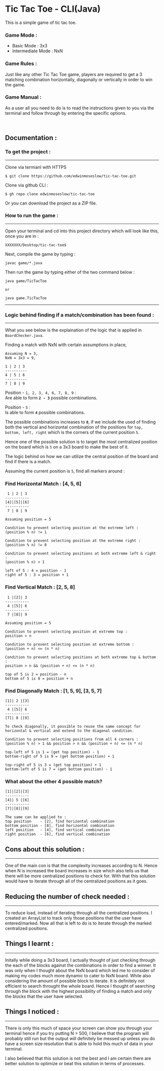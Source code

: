 # Tic Tac Toe - CLI(Java)

This is a simple game of tic tac toe.

### Game Mode :

- Basic Mode : 3x3
- Intermediate Mode : NxN

### Game Rules :

Just like any other Tic Tac Toe game, players are required to get a 3 matching combination horizontally, diagonally or vertically in order to win the game.

### Game Manual :

As a user all you need to do is to read the instructions given to you via the terminal and follow through by entering the specific options.

<br>

## Documentation :

### To get the project :
---

Clone via termianl with HTTPS
    
    $ git clone https://github.com/edwinmoseslow/tic-tac-toe.git


Clone via github CLI :
    
    $ gh repo clone edwinmoseslow/tic-tac-toe


Or you can download the project as a ZIP file. 

### How to run the game :
---
Open your terminal and cd into this project directory which will look like this, once you are in :

    XXXXXXX/Desktop/tic-tac-toe$

Next, compile the game by typing :
    
    javac game/*.java

Then run the game by typing either of the two command below : 
    
    java game/TicTacToe

    or

    java game.TicTacToe

---

### Logic behind finding if a match/combination has been found :
---
What you see below is the explaination of the logic that is applied in `BoardChecker.java`.

Finding a match with NxN with certain assumptions in place,

    Assuming N = 3,
    NxN = 3x3 = 9,

    1 | 2 | 3
    ----------
    4 | 5 | 6
    ----------
    7 | 8 | 9

Position - `1, 2, 3, 4, 6, 7, 8, 9` :<br>
Are able to form **`2 - 3`** possible combinations.
    
Position - `5` :<br>
Is able to form **`4`** possible combinations.

The possible combinations increases to **`8`**, if we include the used of finding both the vertical and horizontal combination of the positions for `top, bottom, left, right` which is the corners of the current position `5`.  

Hence one of the possible solution is to target the most centralized position on the board which is `5` on a 3x3 board to make the best of it.

The logic behind on how we can utilize the central position of the board and find if there is a match.

Assuming the current position is `5`, find all markers around :

### Find Horizontal Match : [4, 5, 6]
    
     1 | 2 | 3
    -----------
    [4]|[5]|[6]
    -----------
     7 | 8 | 9

    Assuming position = 5

    Condition to prevent selecting position at the extreme left :
    (position % n) != 1

    Condition to prevent selecting position at the extreme right : 
    (position % n) != 0

    Condition to prevent selecting positions at both extreme left & right : 
    (position % n) > 1

    left of 5 : 4 = position - 1
    right of 5 : 3 = position + 1


### Find Vertical Match : [2, 5, 8]

     1 |[2]| 3
    -----------
     4 |[5]| 6 
    -----------
     7 |[8]| 9

    Assuming position = 5

    Condition to prevent selecting position at extreme top : 
    position > n
    
    Condition to prevent selecting position at extreme bottom :
    (position + n) <= (n * n)

    Condition to prevent selecting positions at both extreme top & bottom :
    position > n && (position + n) <= (n * n)
    
    top of 5 is 2 = position - n
    bottom of 5 is 8 = position + n

### Find Diagonally Match : [1, 5, 9], [3, 5, 7]

    [1]| 2 |[3]
    -----------
     4 |[5]| 6 
    -----------
    [7]| 8 |[9]

    To check diagonally, it possible to reuse the same concept for horizontal & vertical and extend to the diagonal condition.

    Condition to prevent selecting positions from all 4 corners :
    (position % n) > 1 && position > n && (position + n) <= (n * n)

    top-left of 5 is 1 = (get top position) - 1
    bottom-right of 5 is 9 = (get bottom position) + 1
    
    top-right of 5 is 3 = (get top position) + 1
    bottom-left of 5 is 7 = (get bottom position) - 1

### What about the other 4 possible match?

    [1]|[2]|[3]
    -----------
    [4]| 5 |[6]
    -----------
    [7]|[8]|[9]

    The same can be applied to :
    top position    - [2], find horizontal combination
    bottom position - [8], find horizontal combination
    left position   - [4], find vertical combination
    right position  - [6], find vertical combination

## Cons about this solution :
---
One of the main con is that the complexity increases according to N. Hence when N is increased the board increases in size which also tells us that there will be more centralized positions to check for. With that this solution would have to iterate through all of the centralized positions as it goes.

## Reducing the number of check needed :
---
To reduce load, instead of iterating through all the centralized positions. I created an ArrayList to track only those positions that the user have entered/marked. Now all that is left to do is to iterate through the marked centralized positions.

## Things I learnt :
---
Initally while doing a 3x3 board, I actually thought of just checking through the each of the blocks against the combinations in order to find a winner. It was only when I thought about the NxN board which led me to consider of making my codes much more dynamic to cater to NxN board. While also considering the amount of possible block to iterate. It is definitely not efficient to search throught the whole board. Hence I thought of searching through the block with the highest possibility of finding a match and only the blocks that the user have selected.

## Things I noticed :
---
There is only this much of space your screen can show you through your terminal hence if you try putting N > 500, I believe that the program will probably still run but the output will definitely be messed up unless you do have a screen size resolution that is able to hold this much of data in your terminal.

I also believed that this solution is not the best and I am certain there are better solution to optimize or beat this solution in terms of processes.
